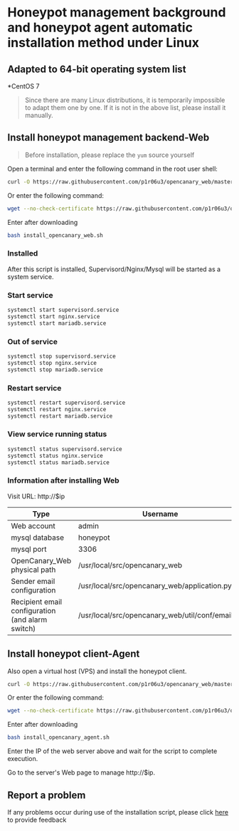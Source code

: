 # Honeypot management background and honeypot agent automatic installation method under Linux

## Adapted to 64-bit operating system list

*CentOS 7
> Since there are many Linux distributions, it is temporarily impossible to adapt them one by one. If it is not in the above list, please install it manually.

## Install honeypot management backend-Web

> Before installation, please replace the `yum` source yourself

Open a terminal and enter the following command in the root user shell:

```bash
curl -O https://raw.githubusercontent.com/p1r06u3/opencanary_web/master/install/install_opencanary_web.sh
```

Or enter the following command:

```bash
wget --no-check-certificate https://raw.githubusercontent.com/p1r06u3/opencanary_web/master/install/install_opencanary_web.sh
```

Enter after downloading

```bash
bash install_opencanary_web.sh
```

### Installed

After this script is installed, Supervisord/Nginx/Mysql will be started as a system service.

### Start service

```bash
systemctl start supervisord.service
systemctl start nginx.service
systemctl start mariadb.service
```

### Out of service

```bash
systemctl stop supervisord.service
systemctl stop nginx.service
systemctl stop mariadb.service
```

### Restart service

```bash
systemctl restart supervisord.service
systemctl restart nginx.service
systemctl restart mariadb.service
```

### View service running status

```bash
systemctl status supervisord.service
systemctl status nginx.service
systemctl status mariadb.service
```

### Information after installing Web

Visit URL: http://$ip

|Type | Username | Password |
|----- |----- |-----|
| Web account | admin | admin |
| mysql database | honeypot | Weiho@2019 |
| mysql port | 3306| - |
| OpenCanary_Web physical path | /usr/local/src/opencanary_web | - |
| Sender email configuration | /usr/local/src/opencanary_web/application.py | - |
| Recipient email configuration (and alarm switch) | /usr/local/src/opencanary_web/util/conf/email.ini | - |

## Install honeypot client-Agent

Also open a virtual host (VPS) and install the honeypot client.

```bash
curl -O https://raw.githubusercontent.com/p1r06u3/opencanary_web/master/install/install_opencanary_agent.sh
```

Or enter the following command:

```bash
wget --no-check-certificate https://raw.githubusercontent.com/p1r06u3/opencanary_web/master/install/install_opencanary_agent.sh
```

Enter after downloading

```bash
bash install_opencanary_agent.sh
```

Enter the IP of the web server above and wait for the script to complete execution.

Go to the server's Web page to manage http://$ip.

## Report a problem

If any problems occur during use of the installation script, please click [here](https://github.com/p1r06u3/opencanary_web/issues/new) to provide feedback

